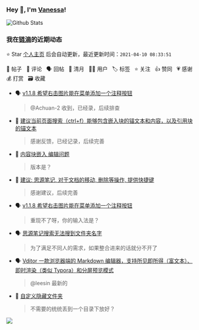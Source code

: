 ### Hey 👋, I'm [Vanessa](http://vanessa.b3log.org/)!

![Github Stats](https://github-readme-stats.vercel.app/api?username=Vanessa219&show_icons=true)

<!--events start -->

### 我在[链滴](https://ld246.com)的近期动态

⭐️ Star [个人主页](https://github.com/Vanessa219/Vanessa219) 后会自动更新，最近更新时间：`2021-04-10 08:33:51`

📝 帖子 &nbsp; 💬 评论 &nbsp; 🗣 回帖 &nbsp; 🌙 清月 &nbsp; 👨‍💻 用户 &nbsp; 🏷️ 标签 &nbsp; ⭐️ 关注 &nbsp; 👍 赞同 &nbsp; 💗 感谢 &nbsp; 💰 打赏 &nbsp; 🗃 收藏

* 🗣 [v1.1.8 希望右击图片能在菜单添加一个注释按钮](https://ld246.com/article/1617550874077/comment/1617865027895#comments)

  > @Achuan-2 收到，已经录，后续排查
* 💬 [建议当前页面搜索（ctrl+f）能够包含嵌入块的锚文本和内容，以及引用块的锚文本](https://ld246.com/article/1617925941173/comment/1617926462765#comments)

  > 感谢反馈，已经记录，后续完善
* 💬 [内容块嵌入 编辑问题](https://ld246.com/article/1617861504090/comment/1617886659333#comments)

  > 版本是？
* 💬 [建议: 思源笔记, 对于文档的移动, 删除等操作, 提供快捷键](https://ld246.com/article/1617844408562/comment/1617886159243#comments)

  > 感谢建议，后续完善
* 🗣 [v1.1.8 希望右击图片能在菜单添加一个注释按钮](https://ld246.com/article/1617550874077/comment/1617865027895#comments)

  > 重现不了呀，你的输入法是？
* 🗣 [思源笔记搜索无法搜到文件夹名字](https://ld246.com/article/1617684453283/comment/1617867333016#comments)

  > 为了满足不同人的需求，如果整合进来的话就分不开了
* 🗣 [Vditor 一款浏览器端的 Markdown 编辑器，支持所见即所得（富文本）、即时渲染（类似 Typora）和分屏预览模式](https://ld246.com/article/1549638745630/comment/1617863219484#comments)

  > @leesin 最新的
* 💬 [自定义隐藏文件夹](https://ld246.com/article/1617873620145/comment/1617885814128#comments)

  > 不需要的统统丢到一个目录下放好？


<!--events end -->

<a title="Hits" target="_blank" href="https://github.com/Vanessa219/Vanessa219"><img src="https://hits.b3log.org/Vanessa219/Vanessa219.svg"></a>
